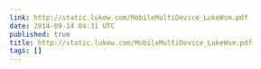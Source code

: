 ```yaml
---
link: http://static.lukew.com/MobileMultiDevice_LukeWsm.pdf
date: 2014-09-14 04:31 UTC
published: true
title: http://static.lukew.com/MobileMultiDevice_LukeWsm.pdf
tags: []
---
```



